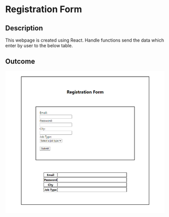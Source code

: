 # Registration Form

## Description
This webpage is created using React. Handle functions send the data which enter by user to the below table.

## Outcome 
![Overview](./src/image/overview.png)
